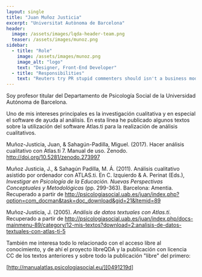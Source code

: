 ```yaml
---
layout: single
title: "Juan Muñoz Justicia"
excerpt: "Universitat Autònoma de Barcelona"
header:
  image: /assets/images/lqda-header-team.png
  teaser: /assets/images/munoz.png
sidebar:
  - title: "Role"
    image: /assets/images/munoz.png
    image_alt: "logo"
    text: "Designer, Front-End Developer"
  - title: "Responsibilities"
    text: "Reuters try PR stupid commenters should isn't a business model"
---
```


Soy profesor titular del Departamento de Psicología Social de la Universidad Autónoma de Barcelona.

Uno de mis intereses principales es la investigación cualitativa y en especial el software de ayuda al análisis. En esta línea he publicado algunos textos sobre la utilización del software Atlas.ti para la realización de análisis cualitativos.

Muñoz-Justicia, Juan, & Sahagún-Padilla, Miguel. (2017). Hacer análisis cualitativo con Atlas.ti 7. Manual de uso. Zenodo. http://doi.org/10.5281/zenodo.273997

Muñoz Justicia, J., & Sahagún Padilla, M. Á. (2011). Análisis cualitativo asistido por ordenador con ATLAS.ti. En C. Izquierdo & A. Perinat (Eds.), _Investigar en Psicología de la Educación. Nuevas Perspectivas Conceptuales y Metodológicas_ (pp. 299-363). Barcelona: Amentia. Recuperado a partir de http://psicologiasocial.uab.es/juan/index.php?option=com_docman&task=doc_download&gid=21&Itemid=89

Muñoz-Justicia, J. (2005). _Análisis de datos textuales con Atlas.ti_. Recuperado a partir de http://psicologiasocial.uab.es/juan/index.php/docs-mainmenu-89/category/12-mis-textos?download=2:analisis-de-datos-textuales-con-atlas-ti-5

También me interesa todo lo relacionado con el acceso libre al conocimiento, y de ahí el proyecto libreQDA y la publicación con licencia CC de los textos anteriores y sobre todo la publicación "libre" del primero:

[http://manualatlas.psicologiasocial.eu/][0491219d]

  [0491219d]: http://manualatlas.psicologiasocial.eu/ "Manual Atlas.ti"
